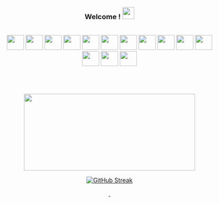 <h3 align="center">
  Welcome !
  <img src="https://media.giphy.com/media/hvRJCLFzcasrR4ia7z/giphy.gif" width="28">
</h3>

<br>

<div style='display: inline_block' align='center'>
  <img  height="35" width="40" src="https://cdn.jsdelivr.net/gh/devicons/devicon/icons/html5/html5-original.svg" />
  <img  height="35" width="40" src="https://cdn.jsdelivr.net/gh/devicons/devicon/icons/css3/css3-original.svg" />
  <img  height="35" width="40" src="https://cdn.jsdelivr.net/gh/devicons/devicon/icons/javascript/javascript-original.svg" />
  <img  height="35" width="40" src="https://cdn.jsdelivr.net/gh/devicons/devicon/icons/php/php-original.svg" />
  <img  height="35" width="40" src="https://cdn.jsdelivr.net/gh/devicons/devicon/icons/mysql/mysql-original.svg" />
  <img  height="35" width="40" src="https://cdn.jsdelivr.net/gh/devicons/devicon/icons/microsoftsqlserver/microsoftsqlserver-plain-wordmark.svg" />
  <img  height="35" width="40" src="https://cdn.jsdelivr.net/gh/devicons/devicon/icons/python/python-original.svg" />
  <img  height="35" width="40" src="https://cdn.jsdelivr.net/gh/devicons/devicon/icons/laravel/laravel-plain-wordmark.svg" />
  <img  height="35" width="40" src="https://cdn.jsdelivr.net/gh/devicons/devicon/icons/composer/composer-original.svg" />
  <img  height="35" width="40" src="https://cdn.jsdelivr.net/gh/devicons/devicon/icons/tailwindcss/tailwindcss-plain.svg" />
  <img  height="35" width="40" src="https://cdn.jsdelivr.net/gh/devicons/devicon/icons/bootstrap/bootstrap-original.svg" />
  <img  height="35" width="40" src="https://cdn.jsdelivr.net/gh/devicons/devicon/icons/github/github-original.svg" />
  <img  height="35" width="40" src="https://cdn.jsdelivr.net/gh/devicons/devicon/icons/jquery/jquery-original-wordmark.svg" />
  <img  height="35" width="40" src="https://cdn.jsdelivr.net/gh/devicons/devicon/icons/vscode/vscode-original.svg" />
</div>

<br><br>

<div align="center">
     <img height="180em"  width="400em" src="https://github-readme-stats.vercel.app/api/top-langs/?username=sebastian-huamani&layout=compact&langs_count=7&theme=dark"/>
 
<div>
  
  

<div align="center"  >

 [![GitHub Streak](http://github-readme-streak-stats.herokuapp.com?user=sebastian-huamani&theme=highcontrast&hide_border=true&date_format=j%20M%5B%20Y%5D)](https://git.io/streak-stats)

</div>

<div align='center'>
<a href="https://twitter.com/datcanelita" target="_blank">
  <img src="https://img.shields.io/badge/Twitter-1DA1F2?style=for-the-badge&logo=twitter&logoColor=white" alt="">
</a>
  <a href="https://linkedin.com/in/huamanitassara/" target="_blank">
  <img src="https://img.shields.io/badge/LinkedIn-0077B5?style=for-the-badge&logo=linkedin&logoColor=white" alt="">
</a>
